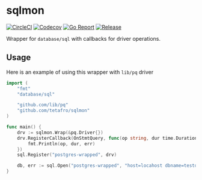 # sqlmon

[![CircleCI](https://circleci.com/gh/tetafro/sqlmon.svg?style=shield)](https://circleci.com/gh/tetafro/sqlmon)
[![Codecov](https://codecov.io/gh/tetafro/sqlmon/branch/master/graph/badge.svg)](https://codecov.io/gh/tetafro/sqlmon)
[![Go Report](https://goreportcard.com/badge/github.com/tetafro/sqlmon)](https://goreportcard.com/report/github.com/tetafro/sqlmon)
[![Release](https://img.shields.io/github/tag/tetafro/sqlmon.svg)](https://github.com/tetafro/sqlmon/releases)

Wrapper for `database/sql` with callbacks for driver operations.

## Usage

Here is an example of using this wrapper with `lib/pq` driver
```go
import (
    "fmt"
    "database/sql"

    "github.com/lib/pq"
    "github.com/tetafro/sqlmon"
)

func main() {
    drv := sqlmon.Wrap(&pq.Driver{})
    drv.RegisterCallback(OnStmtQuery, func(op string, dur time.Duration, err error) {
        fmt.Println(op, dur, err)
    })
    sql.Register("postgres-wrapped", drv)

    db, err := sql.Open("postgres-wrapped", "host=locahost dbname=testdb")
}
```
